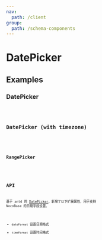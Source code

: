 ```yaml
---
nav:
  path: /client
group:
  path: /schema-components
---
```


# DatePicker

## Examples

### DatePicker

<code src="./demos/demo1.tsx" />

### DatePicker (with timezone)

<code src="./demos/demo3.tsx" />

### RangePicker

<code src="./demos/demo2.tsx" />

## API

基于 antd 的 [DatePicker](https://ant.design/components/date-picker/#API)，新增了以下扩展属性，用于支持 NocoBase 的日期字段设置。

- `dateFormat` 设置日期格式
- `timeFormat` 设置时间格式
